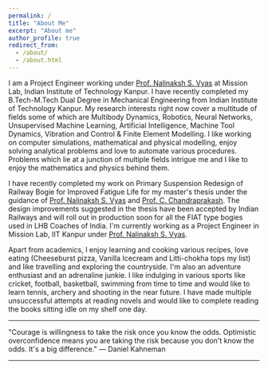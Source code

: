 ```yaml
---
permalink: /
title: "About Me"
excerpt: "About me"
author_profile: true
redirect_from:
  - /about/
  - /about.html
---
```


I am a Project Engineer working under [Prof. Nalinaksh S. Vyas](http://home.iitk.ac.in/~vyas/) at Mission Lab, Indian Institute of Technology Kanpur. I have recently completed my B.Tech-M.Tech Dual Degree in Mechanical Engineering from Indian Institute of Technology Kanpur. My research interests right now cover a multitude of fields some of which are Multibody Dynamics, Robotics, Neural Networks, Unsupervised Machine Learning, Artificial Intelligence, Machine Tool Dynamics, Vibration and Control & Finite Element Modelling. I like working on computer simulations, mathematical and physical modelling, enjoy solving analytical problems and love to automate various procedures. Problems which lie at a junction of multiple fields intrigue me and I like to enjoy the mathematics and physics behind them.
<!-- These are only some of the fields and I am open to expand my boundary"-->

I have recently completed my work on Primary Suspension Redesign of Railway Bogie for Improved Fatigue Life for my master's thesis under the guidance of [Prof. Nalinaksh S. Vyas](http://home.iitk.ac.in/~vyas/) and [Prof. C. Chandraprakash](https://chandraprakashster.wixsite.com/chan). The design improvements suggested in the thesis have been accepted by Indian Railways and will roll out in production soon for all the FIAT type bogies used in LHB Coaches of India. I'm currently working as a Project Engineer in Mission Lab, IIT Kanpur under [Prof. Nalinaksh S. Vyas](http://home.iitk.ac.in/~vyas/).

Apart from academics, I enjoy learning and cooking various recipes, love eating (Cheeseburst pizza, Vanilla Icecream and Litti-chokha tops my list) and like travelling and exploring the countryside. I'm also an adventure enthusiast and an adrenaline junkie. I like indulging in various sports like cricket, football, basketball, swimming from time to time and would like to learn tennis, archery and shooting in the near future. I have made multiple unsuccessful attempts at reading novels and would like to complete reading the books sitting idle on my shelf one day. 

---

"Courage is willingness to take the risk once you know the odds. Optimistic overconfidence means you are taking the risk because you don't know the odds. It's a big difference." ― Daniel Kahneman

---
